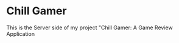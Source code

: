 # **Chill Gamer**

This is the Server side of my project "Chill Gamer: A Game Review Application




